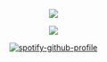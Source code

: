 <div id="header" align="center">

![](https://64.media.tumblr.com/58397e7953f54be624589990aabc5047/674a80e82e760197-8f/s540x810/15953ae8429ee21e2cbcd1cde85143cddbb5b121.gifv)

![](https://usagif.com/wp-content/uploads/gify/2-ryomen-sukuna-and-gojo-satoru-in-beautiful-fight-animation.gif)

[![spotify-github-profile](https://spotify-github-profile.kittinanx.com/api/view?uid=31vqck2xnl327xecntooe7ptxtrq&cover_image=true&theme=natemoo-re&show_offline=false&background_color=121212&interchange=true&bar_color=ff0000&bar_color_cover=false)](https://spotify-github-profile.kittinanx.com/api/view?uid=31vqck2xnl327xecntooe7ptxtrq&redirect=true)



